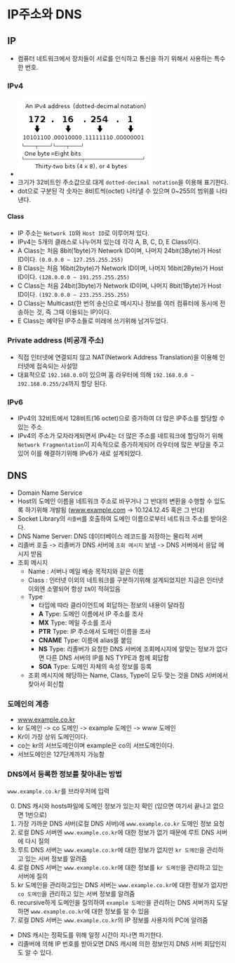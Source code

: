 # IP주소와 DNS
## IP
- 컴퓨터 네트워크에서 장치들이 서로를 인식하고 통신을 하기 위해서 사용하는 특수한 번호.

### IPv4
- ![IPv4](./images/ipv4.png)
- 크기가 32비트인 주소값으로 대게 `dotted-decimal notation`을 이용해 표기한다.
- dot으로 구분된 각 숫자는 8비트씩(octet) 나타낼 수 있으며 0~255의 범위를 나타낸다.

#### Class
- IP 주소는 `Network ID`와 `Host ID`로 이루어져 있다.
- IPv4는 5개의 클래스로 나누어져 있는데 각각 A, B, C, D, E Class이다.
- A Class는 처음 8bit(1byte)가 Network ID이며, 나머지 24bit(3Byte)가 Host ID이다. `(0.0.0.0 ~ 127.255.255.255)`
- B Class는 처음 16bit(2byte)가 Network ID이며, 나머지 16bit(2Byte)가 Host ID이다. `(128.0.0.0 ~ 191.255.255.255)`
- C Class는 처음 24bit(3byte)가 Network ID이며, 나머지 8bit(1Byte)가 Host ID이다. `(192.0.0.0 ~ 233.255.255.255)`
- D Class는 Multicast(한 번의 송신으로 메시지나 정보를 여러 컴퓨터에 동시에 전송하는 것, 즉 그때 이용되는 IP)이다.
- E Class는 예약된 IP주소들로 미래에 쓰기위해 남겨두었다.

### Private address (비공개 주소)
- 직접 인터넷에 연결되지 않고 NAT(Network Address Translation)을 이용해 인터넷에 접속되는 사설망
- 대표적으로 `192.168.0.0`이 있으며 홈 라우터에 의해 `192.168.0.0 ~ 192.168.0.255/24`까지 할당 된다.

### IPv6
- IPv4의 32비트에서 128비트(16 octet)으로 증가하여 더 많은 IP주소를 할당할 수 있는 주소
- IPv4의 주소가 모자라게되면서 IPv4는 더 많은 주소를 네트워크에 할당하기 위해 `Network Fragmentation`이 지속적으로 증가하게되어 라우터에 많은 부담을 주고있어
  이를 해결하기위해 IPv6가 새로 설계되었다.

## DNS
- Domain Name Service
- Host의 도메인 이름을 네트워크 주소로 바꾸거나 그 반대의 변환을 수행할 수 있도록 하기위해 개발됨 (www.example.com -> 10.124.12.45 혹은 그 반대)
- Socket Library의 `리졸버`를 호출하여 도메인 이름으로부터 네트워크 주소를 받아온다.
- DNS Name Server: DNS 데이터베이스 레코드를 저장하는 물리적 서버
- 리졸버 호출 -> 리졸버가 DNS 서버에 `조회 메시지` 보냄 -> DNS 서버에서 응답 메시지 받음
- 조회 메시지
  - Name : 서버나 메일 배송 목적지와 같은 이름
  - Class : 인터넷 이외의 네트워크를 구분하기위해 설계되었지만 지금은 인터넷 이외엔 소멸되어 항상 `IN`이 적혀있음
  - Type
    - 타입에 따라 클라이언트에 회답하는 정보의 내용이 달라짐
    - **A** Type: 도메인 이름에서 IP 주소를 조사
    - **MX** Type: 메일 주소를 조사
    - **PTR** Type: IP 주소에서 도메인 이름을 조사
    - **CNAME** Type: 이름에 alias를 붙임
    - **NS** Type: 리졸버가 요청한 DNS 서버에 조회메시지에 알맞는 정보가 없다면 다른 DNS 서버의 IP를 NS TYPE과 함께 회답함
    - **SOA** Type: 도메인 자체의 속성 정보를 등록
  - 조회 메시지에 해당하는 Name, Class, Type이 모두 맞는 것을 DNS 서버에서 찾아서 회신함

### 도메인의 계층
- www.example.co.kr
- kr 도메인 -> co 도메인 -> example 도메인 -> www 도메인
- Kr이 가장 상위 도메인이다.
- co는 kr의 서브도메인이며 example은 co의 서브도메인이다.
- 서브도메인은 127단계까지 가능함

### DNS에서 등록한 정보를 찾아내는 방법
`www.example.co.kr`를 브라우저에 입력

0. DNS 캐시와 hosts파일에 도메인 정보가 있는지 확인 (있으면 여기서 끝나고 없으면 1번으로)
1. 가장 가까운 DNS 서버(로컬 DNS 서버)에 `www.example.co.kr` 도메인 정보 요청
2. 로컬 DNS 서버엔 `www.example.co.kr`에 대한 정보가 없기 때문에 루트 DNS 서버에 다시 질의
3. 루트 DNS 서버는 `www.example.co.kr`에 대한 정보가 없지만 `kr 도메인`을 관리하고 있는 서버 정보를 알려줌
4. 로컬 DNS 서버는 `www.example.co.kr`에 대한 정보를 `kr 도메인`을 관리하고 있는 서버에 질의
5. kr 도메인을 관리하고있는 DNS 서버는 `www.example.co.kr`에 대한 정보가 없지만 `co 도메인`을 관리하고 있는 서버 정보를 알려줌
6. recursive하게 도메인을 질의하여 `example 도메인`을 관리하는 DNS 서버까지 도달하면 `www.example.co.kr`에 대한 정보를 알 수 있음
7. 로컬 DNS 서버는 `www.example.co.kr`의 IP 정보를 사용자의 PC에 알려줌

- DNS 캐시는 정확도를 위해 일정 시간이 지나면 파기한다.
- 리졸버에 의해 IP 번호를 받아오면 DNS 캐시에 의한 정보인지 DNS 서버 회답인지도 알 수 있다.

